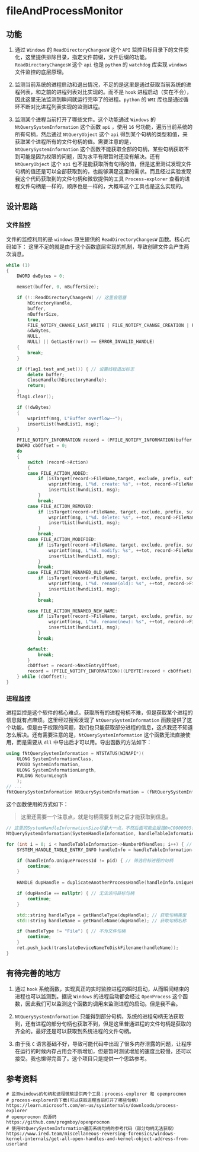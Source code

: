 # fileAndProcessMonitor
## 功能

1. 通过 `Windows` 的 `ReadDirectoryChangesW` 这个 `API` 监控目标目录下的文件变化，这里提供排除目录，指定文件前缀，文件后缀的功能。`ReadDirectoryChangesW` 这个 `api` 也是 `python` 的 `watchdog` 库实现 `windows` 文件监控的底层原理。
   
2. 监测当前系统的进程启动和退出情况，不足的是这里是通过获取当前系统的进程列表，和之前的进程列表对比实现的。而不是 `hook` 进程启动（实在不会），因此这里无法监测到瞬间就运行完毕了的进程。`python` 的 `WMI` 库也是通过循环不断对比进程列表实现的监测进程。

3. 监测某个进程当前打开了哪些文件。这个功能通过 `Windows` 的 `NtQuerySystemInformation` 这个函数 `api` ，使用 `16` 号功能，遍历当前系统的所有句柄，然后通过 `NtQueryObject` 这个 `api` 得到某个句柄的类型和值，来获取某个进程所有的文件句柄的值。需要注意的是，`NtQuerySystemInformation` 这个函数不能获取全部的句柄，某些句柄获取不到可能是因为权限的问题，因为水平有限暂时还没有解决。还有 `NtQueryObject` 这个 `api` 也不是能获取所有句柄的值，但是这里测试发现文件句柄的值还是可以全部获取到的，也能够满足这里的需求。而且经过实验发现我这个代码获取到的文件句柄和微软提供的工具 `Process-explorer` 查看的进程文件句柄是一样的，顺序也是一样的，大概率这个工具也是这么实现的。

## 设计思路

### 文件监控 
文件的监控利用的是 `windows` 原生提供的 `ReadDirectoryChangesW` 函数。核心代码如下：
这里不足的就是由于这个函数底层实现的机制，导致创建文件会产生两次消息。

```cpp
while (1)
{
	DWORD dwBytes = 0;

	memset(buffer, 0, nBufferSize);

	if (!::ReadDirectoryChangesW( // 这里会阻塞
		hDirectoryHandle,
		buffer,
		nBufferSize,
		true,
		FILE_NOTIFY_CHANGE_LAST_WRITE | FILE_NOTIFY_CHANGE_CREATION | FILE_NOTIFY_CHANGE_FILE_NAME,
		&dwBytes,
		NULL,
		NULL) || GetLastError() == ERROR_INVALID_HANDLE)
	{
		break;
	}

	if (flag1.test_and_set()) { // 设置线程退出标志
		delete buffer;
		CloseHandle(hDirectoryHandle);
		return;
	}
	flag1.clear();

	if (!dwBytes)
	{
		wsprintf(msg, L"Buffer overflow~~");
		insertList(hwndList1, msg);
	}

	PFILE_NOTIFY_INFORMATION record = (PFILE_NOTIFY_INFORMATION)buffer;
	DWORD cbOffset = 0;
	do
	{
		switch (record->Action)
		{
		case FILE_ACTION_ADDED:
			if (isTarget(record->FileName,target, exclude, prefix, suffix)) {
				wsprintf(msg, L"%d. create: %s", ++tot, record->FileName);
				insertList(hwndList1, msg);
			}
			break;
		case FILE_ACTION_REMOVED:
			if (isTarget(record->FileName, target, exclude, prefix, suffix)) {
				wsprintf(msg, L"%d. delete: %s", ++tot, record->FileName);
				insertList(hwndList1, msg);
			}
			break;
		case FILE_ACTION_MODIFIED:
			if (isTarget(record->FileName, target, exclude, prefix, suffix)) {
				wsprintf(msg, L"%d. modify: %s", ++tot, record->FileName);
				insertList(hwndList1, msg);
			}
			break;
		case FILE_ACTION_RENAMED_OLD_NAME:
			if (isTarget(record->FileName, target, exclude, prefix, suffix)) {
				wsprintf(msg, L"%d. rename(old): %s", ++tot, record->FileName);
				insertList(hwndList1, msg);
			}
			break;

		case FILE_ACTION_RENAMED_NEW_NAME:
			if (isTarget(record->FileName, target, exclude, prefix, suffix)) {
				wsprintf(msg, L"%d. rename(new): %s", ++tot, record->FileName);
				insertList(hwndList1, msg);
			}
			break;

		default:
			break;
		}
		cbOffset = record->NextEntryOffset;
		record = (PFILE_NOTIFY_INFORMATION)((LPBYTE)record + cbOffset);
	} while (cbOffset);
}
```

### 进程监控

进程监控是这个软件的核心难点。获取所有的进程句柄不难，但是获取某个进程的信息就有点麻烦。这里经过搜索发现了 `NtQuerySystemInformation` 函数提供了这个功能。但是由于权限的问题，我们也只能获取部分进程的信息，这点我还不知道怎么解决。还有需要注意的是，`NtQuerySystemInformation` 这个函数无法直接使用，而是需要从 `dll` 中导出后才可以用。导出函数的方法如下：

```cpp
using fNtQuerySystemInformation = NTSTATUS(WINAPI*)(
    ULONG SystemInformationClass,
    PVOID SystemInformation,
    ULONG SystemInformationLength,
    PULONG ReturnLength
    );
// ...
fNtQuerySystemInformation NtQuerySystemInformation = (fNtQuerySystemInformation)GetProcAddress(GetModuleHandle(L"ntdll"), "NtQuerySystemInformation");
```

这个函数使用的方式如下：

> 这里还需要一个注意点，就是句柄需要复制之后才能获取到信息。


```cpp
// 这里的SystemHandleInformationSize尽量大一点，不然后面可能会报错0xC0000005: 读取位置 xxx时发生访问冲突，导致崩溃。
NtQuerySystemInformation(SystemHandleInformation, handleTableInformation, SystemHandleInformationSize, &returnLength);

for (int i = 0; i < handleTableInformation->NumberOfHandles; i++) { // 遍历全部句柄
	SYSTEM_HANDLE_TABLE_ENTRY_INFO handleInfo = handleTableInformation->Handles[i];

	if (handleInfo.UniqueProcessId != pid) { // 筛选目标进程的句柄
		continue;
	}
	
	HANDLE dupHandle = duplicateAnotherProcessHandle(handleInfo.UniqueProcessId, (HANDLE)handleInfo.HandleValue);

	if (dupHandle == nullptr) { // 无法访问目标句柄
		continue;
	}

	std::string handleType = getHandleType(dupHandle); // 获取句柄类型
	std::string handleName = getHandleName(dupHandle); // 获取句柄名称

	if (handleType != "File") { // 不为文件句柄
		continue;
	}
	ret.push_back(translateDeviceNameToDiskFilename(handleName));
}
```

## 有待完善的地方

1. 通过 `hook` 系统函数，实现真正的实时监控进程的瞬时启动，从而瞬间结束的进程也可以监测到。据说 `Windows` 的进程启动都会经过 `OpenProcess` 这个函数，因此我们可以监测这个函数的调用来监测进程的启动。但是我不会。

2. `NtQuerySystemInformation` 只能得到部分句柄，系统的进程句柄无法获取到，还有进程的部分句柄也获取不到，但是这里普通进程的文件句柄是获取的齐全的。最好还是可以获取到系统进程的文件句柄。

3. 由于我 `C` 语言基础不好，导致可能代码中出现了很多内存泄露的问题，让程序在运行的时候内存占用会不断增加，但是暂时测试增加的速度比较慢，还可以接受。我也懒得完善了。这个项目只是提供一个思路参考。

## 参考资料

```
# 监测windows的句柄和进程微软提供两个工具：process-explorer 和 openprocmon
# process-explorer的下载(可以获取进程当前打开了哪些句柄)
https://learn.microsoft.com/en-us/sysinternals/downloads/process-explorer
# openprocmon 的源码
https://github.com/progmboy/openprocmon
# 使用NtQuerySystemInformation遍历系统句柄的参考代码（部分句柄无法获取）
https://www.ired.team/miscellaneous-reversing-forensics/windows-kernel-internals/get-all-open-handles-and-kernel-object-address-from-userland
```
